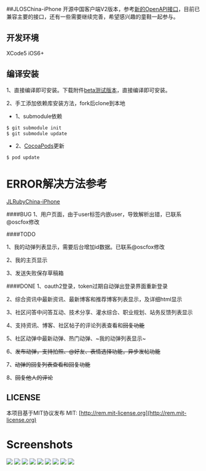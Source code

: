 ##JLOSChina-iPhone
开源中国客户端V2版本，参考[新的OpenAPI接口](http://www.oschina.net/openapi)，目前已兼容主要的接口，还有一些需要继续完善，希望感兴趣的童鞋一起参与。


## 开发环境
XCode5 iOS6+

## 编译安装
1、直接编译即可安装。下载附件[beta测试版本](http://git.oschina.net/jimneylee/JLOSChina-iPhone/attach_files)，直接编译即可安装。

2、手工添加依赖库安装方法，fork后clone到本地

* 1、submodule依赖

``` bash
$ git submodule init
$ git submodule update
```

* 2、[CocoaPods](http://cocoapods.org)更新

``` bash   
$ pod update
```

# ERROR解决方法参考
[JLRubyChina-iPhone](https://github.com/jimneylee/JLRubyChina-iPhone)

####BUG
1、用户页面，由于user标签内嵌user，导致解析出错，已联系@oscfox修改

####TODO

1、我的动弹列表显示，需要后台增加id数据。已联系@oscfox修改

2、我的主页显示

3、发送失败保存草稿箱

####DONE
1、oauth2登录，token过期自动弹出登录界面重新登录

2、综合资讯中最新资讯、最新博客和推荐博客列表显示，及详细html显示

3、社区问答中问答互动、技术分享、灌水综合、职业规划、站务反馈列表显示

4、支持资讯、博客、社区帖子的评论列表查看和~~回复功能~~

5、社区动弹中最新动弹、热门动弹、~我的动弹列表显示~

6、~~发布动弹，支持拍照、@好友、表情选择功能，异步发帖功能~~

7、~~动弹的回复列表查看和回复功能~~

8、~~回复他人的评论~~

## LICENSE
本项目基于MIT协议发布
MIT: [http://rem.mit-license.org](http://rem.mit-license.org)

# Screenshots
![](http://git.oschina.net/jimneylee/JLOSChina-iPhone/raw/master/Resource/Screenshots/0116_1.png)
![](http://git.oschina.net/jimneylee/JLOSChina-iPhone/raw/master/Resource/Screenshots/0116_2.png)
![](http://git.oschina.net/jimneylee/JLOSChina-iPhone/raw/master/Resource/Screenshots/0116_3.png)
![](http://git.oschina.net/jimneylee/JLOSChina-iPhone/raw/master/Resource/Screenshots/0116_4.png)
![](http://git.oschina.net/jimneylee/JLOSChina-iPhone/raw/master/Resource/Screenshots/0116_5.png)
![](http://git.oschina.net/jimneylee/JLOSChina-iPhone/raw/master/Resource/Screenshots/0116_6.png)
![](http://git.oschina.net/jimneylee/JLOSChina-iPhone/raw/master/Resource/Screenshots/0116_7.png)
![](http://git.oschina.net/jimneylee/JLOSChina-iPhone/raw/master/Resource/Screenshots/0116_8.png)
![](http://git.oschina.net/jimneylee/JLOSChina-iPhone/raw/master/Resource/Screenshots/0116_9.png)
